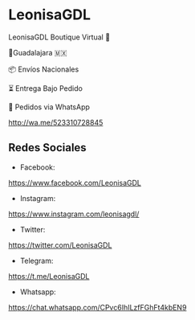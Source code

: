 # LeonisaGDL

LeonisaGDL Boutique Virtual 👙

📍Guadalajara 🇲🇽

📦 Envíos Nacionales

⏳ Entrega Bajo Pedido

📲 Pedidos via WhatsApp

http://wa.me/523310728845

## Redes Sociales

- Facebook:

https://www.facebook.com/LeonisaGDL

- Instagram:

https://www.instagram.com/leonisagdl/

- Twitter:

https://twitter.com/LeonisaGDL

- Telegram:

https://t.me/LeonisaGDL

- Whatsapp:

https://chat.whatsapp.com/CPvc6IhILzfFGhFt4kbEN9
